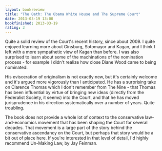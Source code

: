 ```yaml
---
layout: bookreview
title: "The Oath: The Obama White House and The Supreme Court"
date: 2013-03-19 13:00
bookfinished: 2013-03-19
rating: 3
---
```


Quite a solid review of the Court's recent history, since about 2009.  I quite enjoyed learning more about Ginsburg, Sotomayor and Kagan, and I think I left with a more sympathetic view of Kagan than before.  I was also surprised to learn about some of the machinations of the nomination process - for example I didn't realize how close Diane Wood came to being nominated.



His evisceration of originalism is not exactly new, but it's certainly welcome and it's argued more vigorously than I anticipated.  He has a surprising take on Clarence Thomas which I don't remember from The Nine - that Thomas has been influential by virtue of bringing new ideas (directly from the Federalist Society, it seems) into the Court, and that he has moved jurisprudence in his direction systematically over a number of years.  Quite troubling.



The book does not provide a whole lot of context to the conservative law-and-economics movement that has been shaping the Court for several decades.  That movement is a large part of the story behind the conservative ascendancy on the Court, but perhaps that story would be a bit out of place here.  If you're interested in that level of detail, I'd highly recommend Un-Making Law, by Jay Feinman.